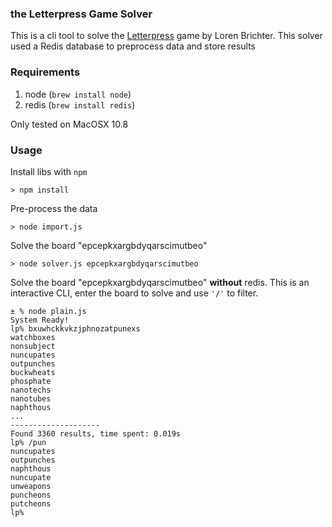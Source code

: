 ### the Letterpress Game Solver

This is a cli tool to solve the [Letterpress](http://www.atebits.com/letterpress/) game by Loren Brichter. This solver used a Redis database to preprocess data and store results

### Requirements

1. node (`brew install node`)
2. redis (`brew install redis`)

Only tested on MacOSX 10.8 

### Usage
	
Install libs with `npm`

	> npm install
	
Pre-process the data

	> node import.js
	
Solve the board "epcepkxargbdyqarscimutbeo"

	> node solver.js epcepkxargbdyqarscimutbeo
	

Solve the board "epcepkxargbdyqarscimutbeo" __without__ redis. This is an interactive CLI, enter the board to solve and use `'/'` to filter.

    ± % node plain.js
    System Ready!
    lp% bxuwhckkvkzjphnozatpunexs
    watchboxes
    nonsubject
    nuncupates
    outpunches
    buckwheats
    phosphate
    nanotechs
    nanotubes
    naphthous
    ...
    --------------------
    Found 3360 results, time spent: 0.019s
    lp% /pun
    nuncupates
    outpunches
    naphthous
    nuncupate
    unweapons
    puncheons
    putcheons
    lp% 
